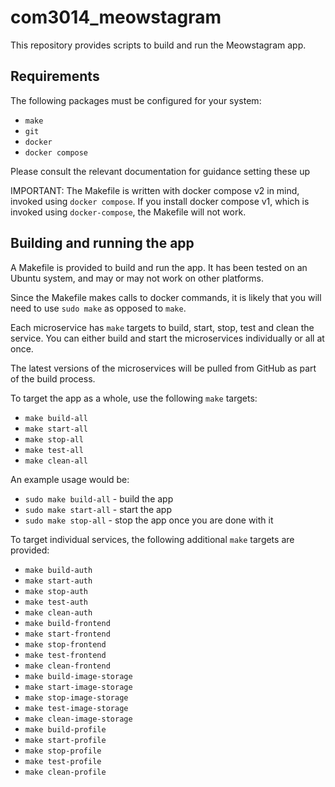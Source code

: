 # com3014_meowstagram
This repository provides scripts to build and run the Meowstagram app.

## Requirements
The following packages must be configured for your system:
- `make`
- `git`
- `docker`
- `docker compose`

Please consult the relevant documentation for guidance setting these up

IMPORTANT: The Makefile is written with docker compose v2 in mind, invoked using `docker compose`. If you install docker compose v1, which is invoked using `docker-compose`, the Makefile will not work.

## Building and running the app
A Makefile is provided to build and run the app. It has been tested on an Ubuntu system, and may or may not work on other platforms.

Since the Makefile makes calls to docker commands, it is likely that you will need to use `sudo make` as opposed to `make`.

Each microservice has `make` targets to build, start, stop, test and clean the service. You can either build and start the microservices individually or all at once.

The latest versions of the microservices will be pulled from GitHub as part of the build process.

To target the app as a whole, use the following `make` targets:
- `make build-all`
- `make start-all`
- `make stop-all`
- `make test-all`
- `make clean-all`

An example usage would be:
- `sudo make build-all` - build the app
- `sudo make start-all` - start the app
- `sudo make stop-all` - stop the app once you are done with it

To target individual services, the following additional `make` targets are provided:
- `make build-auth`
- `make start-auth`
- `make stop-auth`
- `make test-auth`
- `make clean-auth`
- `make build-frontend`
- `make start-frontend`
- `make stop-frontend`
- `make test-frontend`
- `make clean-frontend`
- `make build-image-storage`
- `make start-image-storage`
- `make stop-image-storage`
- `make test-image-storage`
- `make clean-image-storage`
- `make build-profile`
- `make start-profile`
- `make stop-profile`
- `make test-profile`
- `make clean-profile`
